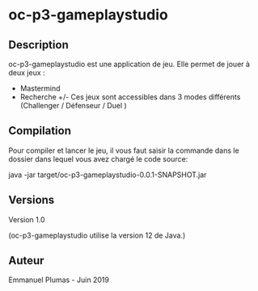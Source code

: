 # oc-p3-gameplaystudio

## Description
oc-p3-gameplaystudio est une application de jeu.
Elle permet de jouer à deux jeux :
- Mastermind
- Recherche +/-
Ces jeux sont accessibles dans 3 modes différents (Challenger / Défenseur / Duel )

## Compilation
Pour compiler et lancer le jeu, il vous faut saisir la commande dans le dossier dans lequel vous avez chargé le code source:

java -jar target/oc-p3-gameplaystudio-0.0.1-SNAPSHOT.jar

## Versions
Version 1.0

(oc-p3-gameplaystudio utilise la version 12 de Java.)

## Auteur
Emmanuel Plumas - Juin 2019
